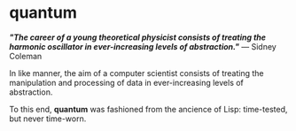 quantum
==========

***"The career of a young theoretical physicist consists of treating the harmonic oscillator in ever-increasing levels of abstraction."*** — Sidney Coleman

In like manner, the aim of a computer scientist consists of treating the manipulation and processing of data in ever-increasing levels of abstraction.

To this end, **quantum** was fashioned from the ancience of Lisp: time-tested, but never time-worn.
